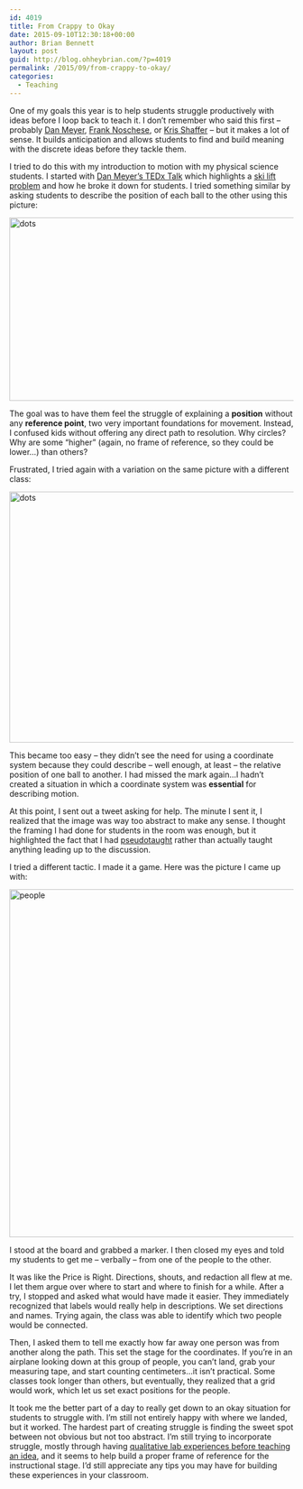 ```yaml
---
id: 4019
title: From Crappy to Okay
date: 2015-09-10T12:30:18+00:00
author: Brian Bennett
layout: post
guid: http://blog.ohheybrian.com/?p=4019
permalink: /2015/09/from-crappy-to-okay/
categories:
  - Teaching
---
```

One of my goals this year is to help students struggle productively with ideas before I loop back to teach it. I don&#8217;t remember who said this first &#8211; probably [Dan Meyer](http://blog.mrmeyer.com), [Frank Noschese](http://www.fnoschese.wordpress.com), or [Kris Shaffer](http://www.digitalpedagogylab.com/hybridped/author/kris-shaffer/) &#8211; but it makes a lot of sense. It builds anticipation and allows students to find and build meaning with the discrete ideas before they tackle them.

I tried to do this with my introduction to motion with my physical science students. I started with [Dan Meyer&#8217;s TEDx Talk](https://www.youtube.com/watch?v=qocAoN4jNwc) which highlights a [ski lift problem](http://blog.mrmeyer.com/2008/the-math-textbook-i-would-buy) and how he broke it down for students. I tried something similar by asking students to describe the position of each ball to the other using this picture:

<img src="http://blog.ohheybrian.com/wp-content/uploads/2015/09/dots.png" alt="dots" width="609" height="325" class="aligncenter size-full wp-image-4020" srcset="https://blog.ohheybrian.com/wp-content/uploads/2015/09/dots.png 609w, https://blog.ohheybrian.com/wp-content/uploads/2015/09/dots-300x160.png 300w" sizes="(max-width: 609px) 100vw, 609px" />

The goal was to have them feel the struggle of explaining a **position** without any **reference point**, two very important foundations for movement. Instead, I confused kids without offering any direct path to resolution. Why circles? Why are some &#8220;higher&#8221; (again, no frame of reference, so they could be lower&#8230;) than others? 

Frustrated, I tried again with a variation on the same picture with a different class:

<img src="http://blog.ohheybrian.com/wp-content/uploads/2015/09/dots1.png" alt="dots" width="609" height="445" class="aligncenter size-full wp-image-4021" srcset="https://blog.ohheybrian.com/wp-content/uploads/2015/09/dots1.png 609w, https://blog.ohheybrian.com/wp-content/uploads/2015/09/dots1-300x219.png 300w" sizes="(max-width: 609px) 100vw, 609px" />

This became too easy &#8211; they didn&#8217;t see the need for using a coordinate system because they could describe &#8211; well enough, at least &#8211; the relative position of one ball to another. I had missed the mark again&#8230;I hadn&#8217;t created a situation in which a coordinate system was **essential** for describing motion.

At this point, I sent out a tweet asking for help. The minute I sent it, I realized that the image was way too abstract to make any sense. I thought the framing I had done for students in the room was enough, but it highlighted the fact that I had [pseudotaught](https://fnoschese.wordpress.com/pseudoteaching/) rather than actually taught anything leading up to the discussion.

I tried a different tactic. I made it a game. Here was the picture I came up with:

<img src="http://blog.ohheybrian.com/wp-content/uploads/2015/09/people.png" alt="people" width="762" height="617" class="aligncenter size-full wp-image-4022" srcset="https://blog.ohheybrian.com/wp-content/uploads/2015/09/people.png 762w, https://blog.ohheybrian.com/wp-content/uploads/2015/09/people-300x243.png 300w" sizes="(max-width: 762px) 100vw, 762px" />

I stood at the board and grabbed a marker. I then closed my eyes and told my students to get me &#8211; verbally &#8211; from one of the people to the other. 

It was like the Price is Right. Directions, shouts, and redaction all flew at me. I let them argue over where to start and where to finish for a while. After a try, I stopped and asked what would have made it easier. They immediately recognized that labels would really help in descriptions. We set directions and names. Trying again, the class was able to identify which two people would be connected.

Then, I asked them to tell me exactly how far away one person was from another along the path. This set the stage for the coordinates. If you&#8217;re in an airplane looking down at this group of people, you can&#8217;t land, grab your measuring tape, and start counting centimeters&#8230;it isn&#8217;t practical. Some classes took longer than others, but eventually, they realized that a grid would work, which let us set exact positions for the people.

It took me the better part of a day to really get down to an okay situation for students to struggle with. I&#8217;m still not entirely happy with where we landed, but it worked. The hardest part of creating struggle is finding the sweet spot between not obvious but not too abstract. I&#8217;m still trying to incorporate struggle, mostly through having [qualitative lab experiences before teaching an idea](https://docs.google.com/document/d/1b2vWcW5CJ3ZG9P8Fj__8zkdBTFmdZeQYm_8EP7M2zdQ/edit?usp=sharing), and it seems to help build a proper frame of reference for the instructional stage. I&#8217;d still appreciate any tips you may have for building these experiences in your classroom.